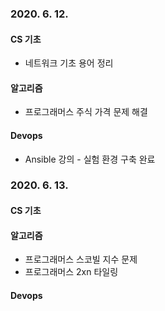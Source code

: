 ### 2020. 6. 12.

#### CS 기초
- 네트워크 기초 용어 정리

#### 알고리즘
- 프로그래머스 주식 가격 문제 해결

#### Devops
- Ansible 강의 - 실험 환경 구축 완료

### 2020. 6. 13.

#### CS 기초

#### 알고리즘
- 프로그래머스 스코빌 지수 문제
- 프로그래머스 2xn 타일링

#### Devops


